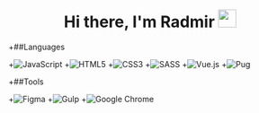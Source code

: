 <h1 align="center">
  Hi there, I'm Radmir 
  <img src="https://github.com/blackcater/blackcater/raw/main/images/Hi.gif" height="32"/>
</h1>

+##Languages

+![JavaScript](https://img.shields.io/badge/javascript-%23323330.svg?style=for-the-badge&logo=javascript&logoColor=%23F7DF1E)
+![HTML5](https://img.shields.io/badge/html5-%23E34F26.svg?style=for-the-badge&logo=html5&logoColor=white)
+![CSS3](https://img.shields.io/badge/css3-%231572B6.svg?style=for-the-badge&logo=css3&logoColor=white)
+![SASS](https://img.shields.io/badge/SASS-hotpink.svg?style=for-the-badge&logo=SASS&logoColor=white)
+![Vue.js](https://img.shields.io/badge/vuejs-%2335495e.svg?style=for-the-badge&logo=vuedotjs&logoColor=%234FC08D)
+![Pug](https://img.shields.io/badge/Pug-FFF?style=for-the-badge&logo=pug&logoColor=A86454)

+##Tools

+![Figma](https://img.shields.io/badge/figma-%23F24E1E.svg?style=for-the-badge&logo=figma&logoColor=white)
+![Gulp](https://img.shields.io/badge/GULP-%23CF4647.svg?style=for-the-badge&logo=gulp&logoColor=white)
+![Google Chrome](https://img.shields.io/badge/Google%20Chrome-4285F4?style=for-the-badge&logo=GoogleChrome&logoColor=white)

